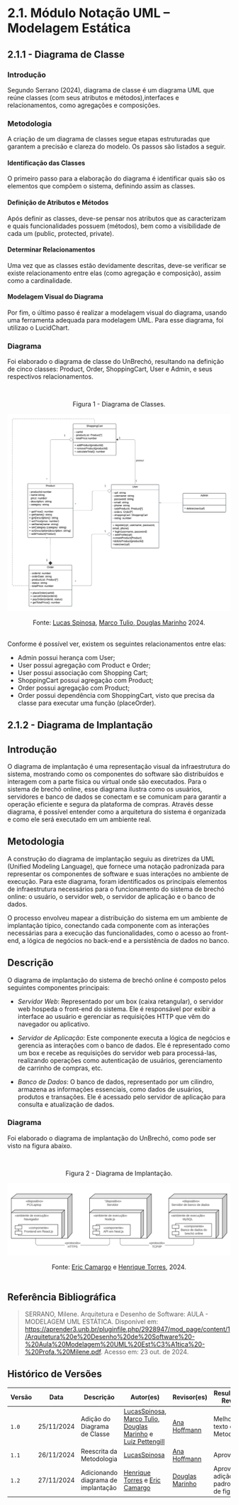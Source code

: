 # 2.1. Módulo Notação UML – Modelagem Estática

## 2.1.1 - Diagrama de Classe

### Introdução

Segundo Serrano (2024), diagrama de classe é um diagrama UML que reúne classes (com seus atributos e métodos),interfaces e relacionamentos, como agregações e composições.

### Metodologia

A criação de um diagrama de classes segue etapas estruturadas que garantem a precisão e clareza do modelo. Os passos são listados a seguir.

#### Identificação das Classes

O primeiro passo para a elaboração do diagrama é identificar quais são os elementos que compõem o sistema, definindo assim as classes.

#### Definição de Atributos e Métodos

Após definir as classes, deve-se pensar nos atributos que as caracterizam e quais funcionalidades possuem (métodos), bem como a visibilidade de cada um (public, protected, private).

#### Determinar Relacionamentos

Uma vez que as classes estão devidamente descritas, deve-se verificar se existe relacionamento entre elas (como agregação e composição), assim como a cardinalidade.

#### Modelagem Visual do Diagrama

Por fim, o último passo é realizar a modelagem visual do diagrama, usando uma ferramenta adequada para modelagem UML. Para esse diagrama, foi utilizao o LucidChart.

### Diagrama

Foi elaborado o diagrama de classe do UnBrechó, resultando na definição de cinco classes: Product, Order, ShoppingCart, User e Admin, e seus respectivos relacionamentos.

<br><figcaption align="center">Figura 1 - Diagrama de Classes.</figcaption>

![Diagrama de Classes](../Imagens/diagrama_classe.png)

<figcaption align="center">Fonte: <a href="https://github.com/LucasSpinosa" target="_blank">Lucas Spinosa</a>, <a href="https://github.com/MarcoTulioSoares" target="_blank">Marco Tulio</a>,<a href="https://github.com/M4RINH0" target="_blank"> Douglas Marinho</a> 2024.
</figcaption><br>

Conforme é possível ver, existem os seguintes relacionamentos entre elas:

- Admin possui herança com User;
- User possui agregação com Product e Order;
- User possui associação com Shopping Cart;
- ShoppingCart possui agregação com Product;
- Order possui agregação com Product;
- Order possui dependência com ShoppingCart, visto que precisa da classe para executar uma função (placeOrder).

## 2.1.2 - Diagrama de Implantação

## Introdução

O diagrama de implantação é uma representação visual da infraestrutura do sistema, mostrando como os componentes do software são distribuídos e interagem com a parte física ou virtual onde são executados. Para o sistema de brechó online, esse diagrama ilustra como os usuários, servidores e banco de dados se conectam e se comunicam para garantir a operação eficiente e segura da plataforma de compras. Através desse diagrama, é possível entender como a arquitetura do sistema é organizada e como ele será executado em um ambiente real.

## Metodologia

A construção do diagrama de implantação seguiu as diretrizes da UML (Unified Modeling Language), que fornece uma notação padronizada para representar os componentes de software e suas interações no ambiente de execução. Para este diagrama, foram identificados os principais elementos de infraestrutura necessários para o funcionamento do sistema de brechó online: o usuário, o servidor web, o servidor de aplicação e o banco de dados.

O processo envolveu mapear a distribuição do sistema em um ambiente de implantação típico, conectando cada componente com as interações necessárias para a execução das funcionalidades, como o acesso ao front-end, a lógica de negócios no back-end e a persistência de dados no banco.

## Descrição

O diagrama de implantação do sistema de brechó online é composto pelos seguintes componentes principais:

- _Servidor Web_: Representado por um box (caixa retangular), o servidor web hospeda o front-end do sistema. Ele é responsável por exibir a interface ao usuário e gerenciar as requisições HTTP que vêm do navegador ou aplicativo.

- _Servidor de Aplicação_: Este componente executa a lógica de negócios e gerencia as interações com o banco de dados. Ele é representado como um box e recebe as requisições do servidor web para processá-las, realizando operações como autenticação de usuários, gerenciamento de carrinho de compras, etc.

- _Banco de Dados_: O banco de dados, representado por um cilindro, armazena as informações essenciais, como dados de usuários, produtos e transações. Ele é acessado pelo servidor de aplicação para consulta e atualização de dados.

### Diagrama

Foi elaborado o diagrama de implantação do UnBrechó, como pode ser visto na figura abaixo.

<br><figcaption align="center">Figura 2 - Diagrama de Implantação.</figcaption>

![Diagrama de estados do carrinho de compras](../Imagens/diagrama_implantacao.png)

<figcaption align="center">Fonte: <a href="https://github.com/Ericcs10" target="_blank">Eric Camargo</a> e <a href="https://github.com/henriqtorresl" target="_blank">Henrique Torres</a>, 2024.
</figcaption><br>

## Referência Bibliográfica

> SERRANO, Milene. Arquitetura e Desenho de Software: AULA - MODELAGEM UML ESTÁTICA. Disponível em: <https://aprender3.unb.br/pluginfile.php/2928947/mod_page/content/1/Arquitetura%20e%20Desenho%20de%20Software%20-%20Aula%20Modelagem%20UML%20Est%C3%A1tica%20-%20Profa.%20Milene.pdf>. Acesso em: 23 out. de 2024.

## Histórico de Versões

| Versão | Data       | Descrição                           | Autor(es)                                                                                                                                                                                                 | Revisor(es)                               | Resultado da Revisão            |
| ------ | ---------- | ----------------------------------- | --------------------------------------------------------------------------------------------------------------------------------------------------------------------------------------------------------- | ----------------------------------------- | ------------------------------- |
| `1.0`  | 25/11/2024 | Adição do Diagrama de Classe        | [LucasSpinosa](https://github.com/LucasSpinosa), [Marco Tulio](https://github.com/MarcoTulioSoares), [Douglas Marinho](https://github.com/M4RINH0) e [Luiz Pettengill](https://github.com/LuizPettengill) | [Ana Hoffmann](https://github.com/AnHoff) | Melhorar o texto de Metodologia |
| `1.1`  | 26/11/2024 | Reescrita da Metodologia            | [LucasSpinosa](https://github.com/LucasSpinosa)                                                                                                                                                           | [Ana Hoffmann](https://github.com/AnHoff) | Aprovar PR                      |
| `1.2`  | 27/11/2024 | Adicionando diagrama de implantação | [Henrique Torres](https://github.com/henriqtorresl) e [Eric Camargo](https://github.com/Ericcs10)                                                                                                         |  [Douglas Marinho](https://github.com/M4RINH0)            | Aprovar PR e adição de padronização de figuras.                                |
